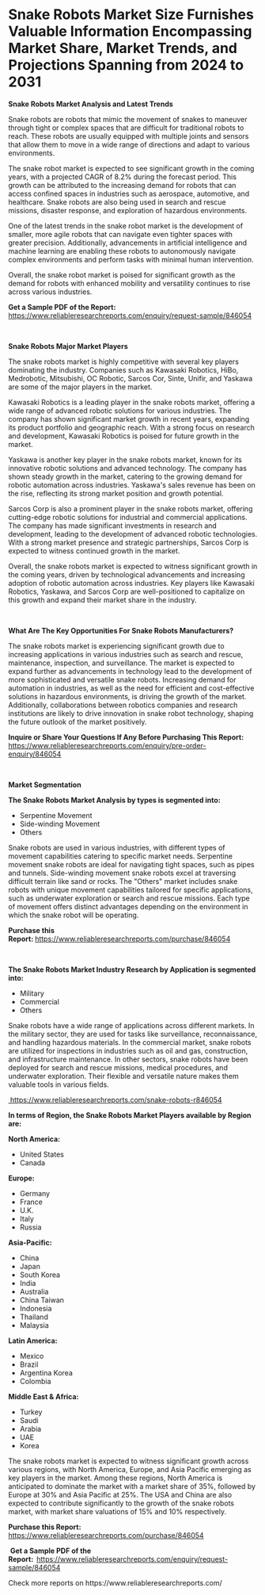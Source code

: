<p><h1>Snake Robots Market Size Furnishes Valuable Information Encompassing Market Share, Market Trends, and Projections Spanning from 2024 to 2031</h1></p><p><strong>Snake Robots Market Analysis and Latest Trends</strong></p>
<p><p>Snake robots are robots that mimic the movement of snakes to maneuver through tight or complex spaces that are difficult for traditional robots to reach. These robots are usually equipped with multiple joints and sensors that allow them to move in a wide range of directions and adapt to various environments.</p><p>The snake robot market is expected to see significant growth in the coming years, with a projected CAGR of 8.2% during the forecast period. This growth can be attributed to the increasing demand for robots that can access confined spaces in industries such as aerospace, automotive, and healthcare. Snake robots are also being used in search and rescue missions, disaster response, and exploration of hazardous environments.</p><p>One of the latest trends in the snake robot market is the development of smaller, more agile robots that can navigate even tighter spaces with greater precision. Additionally, advancements in artificial intelligence and machine learning are enabling these robots to autonomously navigate complex environments and perform tasks with minimal human intervention.</p><p>Overall, the snake robot market is poised for significant growth as the demand for robots with enhanced mobility and versatility continues to rise across various industries.</p></p>
<p><strong>Get a Sample PDF of the Report:&nbsp;</strong> <a href="https://www.reliableresearchreports.com/enquiry/request-sample/846054">https://www.reliableresearchreports.com/enquiry/request-sample/846054</a></p>
<p>&nbsp;</p>
<p><strong>Snake Robots Major Market Players</strong></p>
<p><p>The snake robots market is highly competitive with several key players dominating the industry. Companies such as Kawasaki Robotics, HiBo, Medrobotic, Mitsubishi, OC Robotic, Sarcos Cor, Sinte, Unifir, and Yaskawa are some of the major players in the market. </p><p>Kawasaki Robotics is a leading player in the snake robots market, offering a wide range of advanced robotic solutions for various industries. The company has shown significant market growth in recent years, expanding its product portfolio and geographic reach. With a strong focus on research and development, Kawasaki Robotics is poised for future growth in the market.</p><p>Yaskawa is another key player in the snake robots market, known for its innovative robotic solutions and advanced technology. The company has shown steady growth in the market, catering to the growing demand for robotic automation across industries. Yaskawa's sales revenue has been on the rise, reflecting its strong market position and growth potential.</p><p>Sarcos Corp is also a prominent player in the snake robots market, offering cutting-edge robotic solutions for industrial and commercial applications. The company has made significant investments in research and development, leading to the development of advanced robotic technologies. With a strong market presence and strategic partnerships, Sarcos Corp is expected to witness continued growth in the market.</p><p>Overall, the snake robots market is expected to witness significant growth in the coming years, driven by technological advancements and increasing adoption of robotic automation across industries. Key players like Kawasaki Robotics, Yaskawa, and Sarcos Corp are well-positioned to capitalize on this growth and expand their market share in the industry.</p></p>
<p>&nbsp;</p>
<p><strong>What Are The Key Opportunities For Snake Robots Manufacturers?</strong></p>
<p><p>The snake robots market is experiencing significant growth due to increasing applications in various industries such as search and rescue, maintenance, inspection, and surveillance. The market is expected to expand further as advancements in technology lead to the development of more sophisticated and versatile snake robots. Increasing demand for automation in industries, as well as the need for efficient and cost-effective solutions in hazardous environments, is driving the growth of the market. Additionally, collaborations between robotics companies and research institutions are likely to drive innovation in snake robot technology, shaping the future outlook of the market positively.</p></p>
<p><strong>Inquire or Share Your Questions If Any Before Purchasing This Report:</strong> <a href="https://www.reliableresearchreports.com/enquiry/pre-order-enquiry/846054">https://www.reliableresearchreports.com/enquiry/pre-order-enquiry/846054</a></p>
<p>&nbsp;</p>
<p><strong>Market Segmentation</strong></p>
<p><strong>The Snake Robots Market Analysis by types is segmented into:</strong></p>
<p><ul><li>Serpentine Movement</li><li>Side-winding Movement</li><li>Others</li></ul></p>
<p><p>Snake robots are used in various industries, with different types of movement capabilities catering to specific market needs. Serpentine movement snake robots are ideal for navigating tight spaces, such as pipes and tunnels. Side-winding movement snake robots excel at traversing difficult terrain like sand or rocks. The "Others" market includes snake robots with unique movement capabilities tailored for specific applications, such as underwater exploration or search and rescue missions. Each type of movement offers distinct advantages depending on the environment in which the snake robot will be operating.</p></p>
<p><strong>Purchase this Report:&nbsp;</strong><a href="https://www.reliableresearchreports.com/purchase/846054">https://www.reliableresearchreports.com/purchase/846054</a></p>
<p>&nbsp;</p>
<p><strong>The Snake Robots Market Industry Research by Application is segmented into:</strong></p>
<p><ul><li>Military</li><li>Commercial</li><li>Others</li></ul></p>
<p><p>Snake robots have a wide range of applications across different markets. In the military sector, they are used for tasks like surveillance, reconnaissance, and handling hazardous materials. In the commercial market, snake robots are utilized for inspections in industries such as oil and gas, construction, and infrastructure maintenance. In other sectors, snake robots have been deployed for search and rescue missions, medical procedures, and underwater exploration. Their flexible and versatile nature makes them valuable tools in various fields.</p></p>
<p><a href="https://www.reliableresearchreports.com/snake-robots-r846054">&nbsp;https://www.reliableresearchreports.com/snake-robots-r846054</a></p>
<p><strong>In terms of Region, the Snake Robots Market Players available by Region are:</strong></p>
<p>
    <p> <strong> North America: </strong>
        <ul>
            <li>United States</li>
            <li>Canada</li>
        </ul>
        </p> 
    <p> <strong> Europe: </strong>
        <ul>
            <li>Germany</li>
            <li>France</li>
            <li>U.K.</li>
            <li>Italy</li>
            <li>Russia</li>
        </ul>
        </p> 
    <p> <strong> Asia-Pacific: </strong>
        <ul>
            <li>China</li>
            <li>Japan</li>
            <li>South Korea</li>
            <li>India</li>
            <li>Australia</li>
            <li>China Taiwan</li>
            <li>Indonesia</li>
            <li>Thailand</li>
            <li>Malaysia</li>
        </ul>
        </p> 
    <p> <strong> Latin America: </strong>
        <ul>
            <li>Mexico</li>
            <li>Brazil</li>
            <li>Argentina Korea</li>
            <li>Colombia</li>
        </ul>
        </p> 
    <p> <strong> Middle East & Africa: </strong>
        <ul>
            <li>Turkey</li>
            <li>Saudi</li>
            <li>Arabia</li>
            <li>UAE</li>
            <li>Korea</li>
        </ul>
    </p>
    </p>
<p><p>The snake robots market is expected to witness significant growth across various regions, with North America, Europe, and Asia Pacific emerging as key players in the market. Among these regions, North America is anticipated to dominate the market with a market share of 35%, followed by Europe at 30% and Asia Pacific at 25%. The USA and China are also expected to contribute significantly to the growth of the snake robots market, with market share valuations of 15% and 10% respectively.</p></p>
<p><strong>Purchase this Report: </strong><a href="https://www.reliableresearchreports.com/purchase/846054">https://www.reliableresearchreports.com/purchase/846054</a></p>
<p>&nbsp;<strong>Get a Sample PDF of the Report:&nbsp;&nbsp;</strong><a href="https://www.reliableresearchreports.com/enquiry/request-sample/846054">https://www.reliableresearchreports.com/enquiry/request-sample/846054</a></p>
<p><strong></strong></p>
<p>Check more reports on https://www.reliableresearchreports.com/</p>
